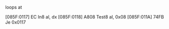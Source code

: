 loops at 

[085F:0117] EC         In8      al, dx
[085F:0118] A808       Test8    al, 0x08
[085F:011A] 74FB       Je       0x0117
